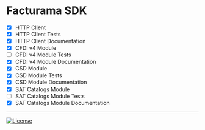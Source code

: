 Facturama SDK
=============

- [X] HTTP Client  
- [X] HTTP Client Tests
- [X] HTTP Client Documentation
- [X] CFDI v4 Module
- [ ] CFDI v4 Module Tests
- [X] CFDI v4 Module Documentation
- [X] CSD Module
- [X] CSD Module Tests
- [X] CSD Module Documentation
- [X] SAT Catalogs Module
- [ ] SAT Catalogs Module Tests
- [X] SAT Catalogs Module Documentation

---
[![License](https://img.shields.io/npm/l/@marlon07021/facturama-nodejs-sdk)](https://npmjs.org/package/@marlon07021/facturama-nodejs-sdk)
